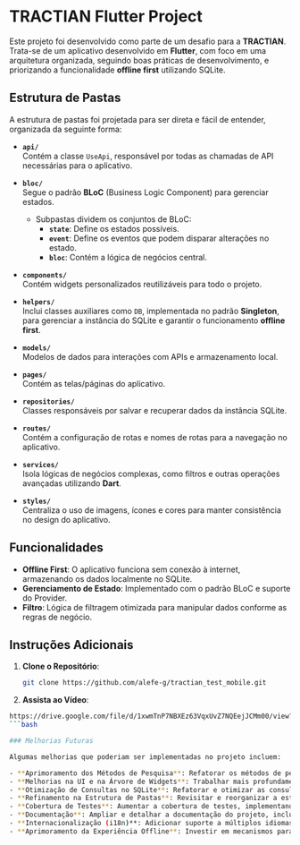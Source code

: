 # TRACTIAN Flutter Project

Este projeto foi desenvolvido como parte de um desafio para a **TRACTIAN**. Trata-se de um aplicativo desenvolvido em **Flutter**, com foco em uma arquitetura organizada, seguindo boas práticas de desenvolvimento, e priorizando a funcionalidade **offline first** utilizando SQLite.

## Estrutura de Pastas

A estrutura de pastas foi projetada para ser direta e fácil de entender, organizada da seguinte forma:

- **`api/`**  
  Contém a classe `UseApi`, responsável por todas as chamadas de API necessárias para o aplicativo.

- **`bloc/`**  
  Segue o padrão **BLoC** (Business Logic Component) para gerenciar estados.  
  - Subpastas dividem os conjuntos de BLoC:  
    - **`state`**: Define os estados possíveis.  
    - **`event`**: Define os eventos que podem disparar alterações no estado.  
    - **`bloc`**: Contém a lógica de negócios central.

- **`components/`**  
  Contém widgets personalizados reutilizáveis para todo o projeto.

- **`helpers/`**  
  Inclui classes auxiliares como `DB`, implementada no padrão **Singleton**, para gerenciar a instância do SQLite e garantir o funcionamento **offline first**.

- **`models/`**  
  Modelos de dados para interações com APIs e armazenamento local.

- **`pages/`**  
  Contém as telas/páginas do aplicativo.

- **`repositories/`**  
  Classes responsáveis por salvar e recuperar dados da instância SQLite.

- **`routes/`**  
  Contém a configuração de rotas e nomes de rotas para a navegação no aplicativo.

- **`services/`**  
  Isola lógicas de negócios complexas, como filtros e outras operações avançadas utilizando **Dart**.

- **`styles/`**  
  Centraliza o uso de imagens, ícones e cores para manter consistência no design do aplicativo.


## Funcionalidades

- **Offline First**: O aplicativo funciona sem conexão à internet, armazenando os dados localmente no SQLite.
- **Gerenciamento de Estado**: Implementado com o padrão BLoC e suporte do Provider.
- **Filtro**: Lógica de filtragem otimizada para manipular dados conforme as regras de negócio.

## Instruções Adicionais

1. **Clone o Repositório**:
   ```bash
   git clone https://github.com/alefe-g/tractian_test_mobile.git
2. **Assista ao Vídeo**:
  ```bash
  https://drive.google.com/file/d/1xwmTnP7NBXEz63VqxUvZ7NQEejJCMm00/view?usp=drivesdk
  ```bash

### Melhorias Futuras

Algumas melhorias que poderiam ser implementadas no projeto incluem:

- **Aprimoramento dos Métodos de Pesquisa**: Refatorar os métodos de pesquisa para torná-los mais rápidos e eficientes, garantindo uma melhor experiência ao usuário.  
- **Melhorias na UI e na Árvore de Widgets**: Trabalhar mais profundamente na camada de interface do usuário, especialmente na organização da árvore de widgets, para torná-la mais limpa, reutilizável e performática.  
- **Otimização de Consultas no SQLite**: Refatorar e otimizar as consultas realizadas no SQLite, explorando ao máximo suas funcionalidades para melhorar o desempenho.  
- **Refinamento na Estrutura de Pastas**: Revisitar e reorganizar a estrutura de pastas, buscando uma maior modularidade e melhor separação de responsabilidades.  
- **Cobertura de Testes**: Aumentar a cobertura de testes, implementando testes unitários e de integração para garantir a qualidade do código e a consistência das funcionalidades.  
- **Documentação**: Ampliar e detalhar a documentação do projeto, incluindo instruções para desenvolvedores e diagramas para facilitar a compreensão da arquitetura.  
- **Internacionalização (i18n)**: Adicionar suporte a múltiplos idiomas para alcançar um público mais amplo.  
- **Aprimoramento da Experiência Offline**: Investir em mecanismos para sincronização automática de dados assim que a conexão com a internet for restabelecida.
